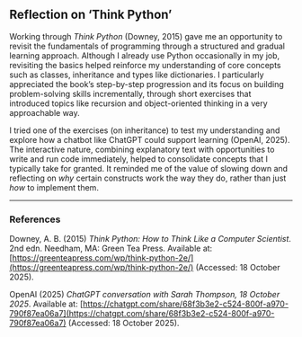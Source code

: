 ## Reflection on ‘Think Python’

Working through *Think Python* (Downey, 2015) gave me an opportunity to revisit the fundamentals of programming through a structured and gradual learning approach. Although I already use Python occasionally in my job, revisiting the basics helped reinforce my understanding of core concepts such as classes, inheritance and types like dictionaries. I particularly appreciated the book’s step-by-step progression and its focus on building problem-solving skills incrementally, through short exercises that introduced topics like recursion and object-oriented thinking in a very approachable way.

I tried one of the exercises (on inheritance) to test my understanding and explore how a chatbot like ChatGPT could support learning (OpenAI, 2025). The interactive nature, combining explanatory text with opportunities to write and run code immediately, helped to consolidate concepts that I typically take for granted. It reminded me of the value of slowing down and reflecting on *why* certain constructs work the way they do, rather than just *how* to implement them.

---

### References

Downey, A. B. (2015) *Think Python: How to Think Like a Computer Scientist*. 2nd edn. Needham, MA: Green Tea Press. Available at: [https://greenteapress.com/wp/think-python-2e/](https://greenteapress.com/wp/think-python-2e/) (Accessed: 18 October 2025).

OpenAI (2025) *ChatGPT conversation with Sarah Thompson, 18 October 2025*. Available at: [https://chatgpt.com/share/68f3b3e2-c524-800f-a970-790f87ea06a7](https://chatgpt.com/share/68f3b3e2-c524-800f-a970-790f87ea06a7) (Accessed: 18 October 2025).
